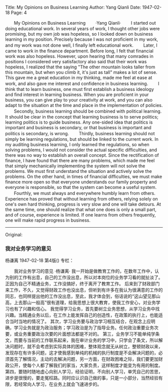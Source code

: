 Title: My Opinions on Business Learning
Author: Yang Qianli
Date: 1947-02-18
Page: 4

　　My Opinions on Business Learning
　　·Yang Qianli·
　　I started out doing educational work. In several years of work, I thought other jobs were promising, but my own job was hopeless, so I looked down on business learning in my position. Precisely because I was not proficient in my work, and my work was not done well, I finally left educational work.
　　Later, I came to work in the finance department. Before long, I felt that financial work was also hopeless. However, upon hearing that many comrades in positions I considered very satisfactory also said that their work was hopeless, I realized that the saying "The other mountain looks taller from this mountain, but when you climb it, it's just as tall" makes a lot of sense. This gave me a great education in my thinking, made me feel at ease at work, and also gave me interest and confidence in business learning.
　　I think that to learn business, one must first establish a business ideology and find interest in learning business. When you are proficient in your business, you can give play to your creativity at work, and you can also adapt to the situation at the time and place in the implementation of policies.
　　Secondly, business learning should be combined with political learning. It should be clear in the concept that learning business is to serve politics; learning politics is to guide business. Any one-sided idea that politics is important and business is secondary, or that business is important and politics is secondary, is wrong.
　　Thirdly, business learning should not simply be learning regulations, but should be linked to the current work. In my auditing business learning, I only learned the regulations, so when solving problems, I would not consider the actual specific difficulties, and there was no way to establish an overall concept. Since the rectification of finance, I have found that there are many problems, which made me feel that simply mechanically implementing the system will not solve the problems. We must first understand the situation and actively solve the problems. On the other hand, in times of financial difficulties, we must make finance more open so that everyone understands our family property and everyone is responsible, so that the system can become a useful system.
　　Fourthly, we must always and everywhere humbly learn from others. Experience has proved that without learning from others, relying solely on one's own hard thinking, progress is very slow and one will take detours. At the same time, one should realize that what one does is only a small part, and of course, experience is limited. If one learns from others frequently, one will make rapid progress in business.



<hr /> 

Original: 


### 我对业务学习的意见
杨谦离
1947-02-18
第4版()
专栏：

　　我对业务学习的意见
    ·杨谦离·
    我一开始是做教育工作的，在数年工作中，认为别的工作有出息，自己的工作没出息，所以对本岗位的业务学习看的就扯淡了。正因为自己不精通业务，工作没搞好，终于离开了教育工作。
    后来到了财政部门来工作，不久，又觉得财政工作也没出息，但听到有许多在我认为很满意的工作的同志，也同样提出他的工作没出息，至此，我才体会到，俗话说的“这山望见那山高，上去那山一般高”很有道理，给我思想上很大教育，使我工作安心，对业务学习也有了兴趣和信心。
    我觉得学习业务，首先要树立业务思想，从学习业务中找兴趣。当精通业务以后，在工作上能发挥自己的创造性，在政策的执行上，也能适合当时当地的情况了。
    其次，学习业务要与政治学习相互结合，在观念上应明确，学习业务就是为政治服务；学习政治是为了指导业务。任何政治重要业务次要，或业务重要政治次要的片面想法都是不对的。
    第三，业务学习不能单纯学条文，而要与当前的工作联系起来，我在审计业务的学习中，只学会了条文，所以解决问题时，就不会考虑到实际具体的困难，整体观念就无从树立，整顿财政以来，发现存在有许多问题，这才使我感到单纯的机械的执行制度是不会解决问题的，必须首先了解情况，主动的去解决问题，另一方面，在财政困难之际，我们要更加财政公开，使每个人都了解我们的家当，大家负责，这样制度才能变为有用的制度。
    第四，要随时随地虚心向别人学习，经验证明，不向别人学习，单凭自己的苦思，进步是很慢的，要走冤枉路。同时应认识自己做的事，只是一小部分，当然经验有限，若经常向人学习，在业务上就会飞速进步的。
